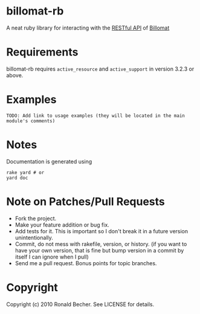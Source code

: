 # billomat-rb

A neat ruby library for interacting with the [RESTful API](http://www.billomat.com/api/) of [Billomat](http://www.billomat.com/)


# Requirements

billomat-rb requires `active_resource` and `active_support` in version 3.2.3 or above.


# Examples

    TODO: Add link to usage examples (they will be located in the main module's comments)


# Notes

Documentation is generated using

    rake yard # or
    yard doc


# Note on Patches/Pull Requests

* Fork the project.
* Make your feature addition or bug fix.
* Add tests for it. This is important so I don't break it in a
  future version unintentionally.
* Commit, do not mess with rakefile, version, or history.
  (if you want to have your own version, that is fine but
   bump version in a commit by itself I can ignore when I pull)
* Send me a pull request. Bonus points for topic branches.


# Copyright

Copyright (c) 2010 Ronald Becher. See LICENSE for details.
